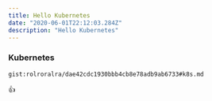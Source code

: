 ```yaml
---
title: Hello Kubernetes
date: "2020-06-01T22:12:03.284Z"
description: "Hello Kubernetes"
---
```


### Kubernetes
`gist:rolroralra/dae42cdc1930bbb4cb8e78adb9ab6733#k8s.md`


:+1: